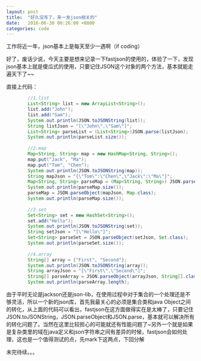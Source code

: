 ```yaml
---
layout: post
title:  "好久没写了，来一发json相关的"
date:   2016-06-30 00:26:00 +0800
categories: code
---
```


工作将近一年，json基本上是每天至少一遇啊（if coding）

好了，废话少说，今天主要是想来记录一下fastjson的使用的，体验了一下，发现json基本上就是傻瓜式的使用，只要记住JSON这个对象的两个方法，基本就能走遍天下了~~

直接上代码：

```java
        //1.list
        List<String> list = new ArrayList<String>();
        list.add("John");
        list.add("Sam");
        System.out.println(JSON.toJSONString(list));
        String listJson = "[\"John\",\"Sam\"]";
        List<String> parseList = (List<String>)JSON.parse(listJson);
        System.out.println(parseList.size());
        
        //2.map
        Map<String, String> map = new HashMap<String, String>();
        map.put("Jack", "Ma");
        map.put("Tom", "Chen");
        System.out.println(JSON.toJSONString(map));
        String mapJson = "{\"Tom\":\"Chen\",\"Jack\":\"Ma\"}";
        Map<String, String> parseMap = (Map<String, String>) JSON.parse(mapJson);	
        System.out.println(parseMap.size());
        parseMap = JSON.parseObject(mapJson, Map.class);
        System.out.println(parseMap.size());
        
        //3.set
        Set<String> set = new HashSet<String>();
        set.add("Hello");
        System.out.println(JSON.toJSONString(set));
        String setJson = "[\"Hello\"]";
        Set<String> parseSet = JSON.parseObject(setJson, Set.class);
        System.out.println(parseSet.size());
        
        //4.array
        String[] array = {"First", "Second"};
        System.out.println(JSON.toJSONString(array));
        String arrayJson = "[\"First\",\"Second\"]";
        String[] parseArray = JSON.parseObject(arrayJson, String[].class);
        System.out.println(parseArray.length);
```


由于平时无论是jackson还是json-lib，在使用过程中对于集合的一个处理还是不够灵活，所以一个新的json库，首先我最关心的必须是集合类和java Object之间的转化，从上面的代码可以看出，fastjson在这方面做得实在是太棒了，只要记住JSON.toJSONString，JSON.parseObject和JSON.parse，基本就可以解决所有的转化问题了。当然在这里比较担心的可能就还有性能问题了~另外一个就是如果是复杂类里的域在java定义和json字符串之间有差异的时候，fastjson会如何处理，这也是一个值得测试的点，先mark下这两点，下回分解


未完待续。。。